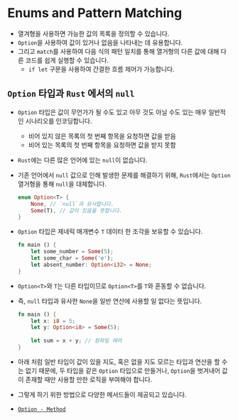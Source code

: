 # Enums and Pattern Matching

- 열겨형을 사용하면 가능한 값의 목록을 정의할 수 있습니다.
- `Option`을 사용하여 값이 있거나 없음을 나타내는 데 유용합니다.
- 그리고 `match`를 사용하여 다음 식의 패턴 일치를 통해 열거형의 다른 값에 대해 다른 코드를 쉽게 실행할 수 있습니다.
  - `if let` 구문을 사용하여 간결한 흐름 제어가 가능합니다.

## `Option` 타입과 `Rust` 에서의 `null`

- `Option` 타입은 값이 무언가가 될 수도 있고 아무 것도 아닐 수도 있는 매우 일반적인 시나리오를 인코딩합니다.
  - 비어 있지 않은 목록의 첫 번째 항목을 요청하면 값을 받음
  - 비어 있는 목록의 첫 번째 항목을 요청하면 값을 받지 못함
- `Rust`에는 다른 많은 언어에 있는 `null`이 없습니다.
- 기존 언어에서 `null` 값으로 인해 발생한 문제를 해결하기 위해, `Rust`에서는 `Option` 열거형을 통해 `null`을 대체합니다.

  ```rust
  enum Option<T> {
      None, // `null`과 유사합니다.
      Some(T), // 값이 있음을 뜻합니다.
  }
  ```

- `Option` 타입은 제네릭 매개변수 `T` 데이터 한 조각을 보유할 수 있습니다.

  ```rust
  fn main () {
      let some_number = Some(5);
      let some_char = Some('e');
      let absent_number: Option<i32> = None;
  }
  ```
  
- `Option<T>`와 `T`는 다른 타입이므로 `Option<T>`를 `T`와 혼동할 수 없습니다.
- 즉, `null` 타입과 유사한 `None`을 일반 연산에 사용할 일 없다는 뜻입니다.

  ```rust
  fn main () {
      let x: i8 = 5;
      let y: Option<i8> = Some(5);
      
      let sum = x + y; // 컴파일 에러
  }
  ```
  
- 아래 처럼 일반 타입이 값이 있을 지도, 혹은 없을 지도 모르는 타입과 연산을 할 수는 없기 때문에, 두 타입을 같은 `Option` 타입으로 만들거나, `Option`을 벗겨내어 값이 존재할 때만 사용할 만한 로직을 부여해야 합니다.
- 그렇게 하기 위한 방법으로 다양한 메서드들이 제공되고 있습니다.
- [`Option - Method`](https://doc.rust-lang.org/std/option/enum.Option.html)